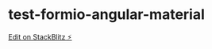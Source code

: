 # test-formio-angular-material

[Edit on StackBlitz ⚡️](https://stackblitz.com/edit/test-formio-angular-material)